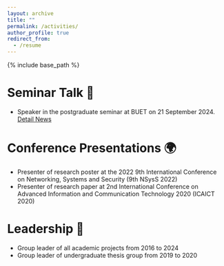 ```yaml
---
layout: archive
title: ""
permalink: /activities/
author_profile: true
redirect_from:
  - /resume
---
```


{% include base_path %}

Seminar Talk 🎤
======
* Speaker in the postgraduate seminar at BUET on 21 September 2024. [Detail News](https://cse.buet.ac.bd/home/news_detail/187)

Conference Presentations 🌍
======
* Presenter of research poster at the 2022 9th International Conference on Networking, Systems and Security (9th NSysS 2022)
* Presenter of research paper at 2nd International Conference on Advanced Information and Communication Technology 2020 (ICAICT 2020)

Leadership 🤝
======
* Group leader of all academic projects from 2016 to 2024
* Group leader of undergraduate thesis group from 2019 to 2020

